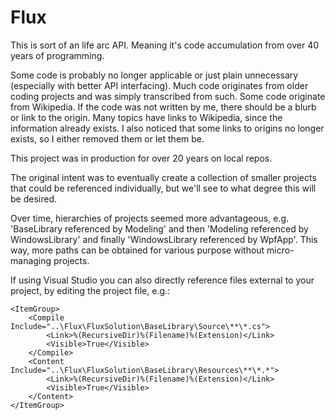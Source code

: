 # Flux

This is sort of an life arc API. Meaning it's code accumulation from over 40 years of programming.

Some code is probably no longer applicable or just plain unnecessary (especially with better API interfacing). Much code originates from older coding projects and was simply transcribed from such. Some code originate from Wikipedia. If the code was not written by me, there should be a blurb or link to the origin. Many topics have links to Wikipedia, since the information already exists. I also noticed that some links to origins no longer exists, so I either removed them or let them be.

This project was in production for over 20 years on local repos.

The original intent was to eventually create a collection of smaller projects that could be referenced individually, but we'll see to what degree this will be desired.

Over time, hierarchies of projects seemed more advantageous, e.g. 'BaseLibrary referenced by Modeling' and then 'Modeling referenced by WindowsLibrary' and finally 'WindowsLibrary referenced by WpfApp'. This way, more paths can be obtained for various purpose without micro-managing projects.

If using Visual Studio you can also directly reference files external to your project, by editing the project file, e.g.:

	<ItemGroup>
		<Compile Include="..\Flux\FluxSolution\BaseLibrary\Source\**\*.cs">
			<Link>%(RecursiveDir)%(Filename)%(Extension)</Link>
			<Visible>True</Visible>
		</Compile>
		<Content Include="..\Flux\FluxSolution\BaseLibrary\Resources\**\*.*">
			<Link>%(RecursiveDir)%(Filename)%(Extension)</Link>
			<Visible>True</Visible>
		</Content>
	</ItemGroup>
